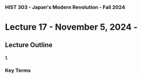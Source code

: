### HIST 303 - Japan's Modern Revolution - Fall 2024

[//]: <> (use `gqap` to force wrap text)
[//]: <> (use `:noa w` to save without autoformatting)

# Lecture 17 - November 5, 2024 -

## Lecture Outline

###

#### 1.

### Key Terms
